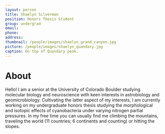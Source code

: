 ```yaml
---
layout: person
title: Shaelyn Silverman
position: Honors Thesis Student
group: undergrad
email:
phone:
address:
thumbnail: /people/images/shaelyn_grand_canyon.jpg
picture: /people/images/shaelyn_quandary.jpg
caption: On top of Quandary peak.
---
```


# About

Hello! I am a senior at the University of Colorado Boulder studying molecular biology and neuroscience with keen interests in astrobiology and geomicrobiology. Cultivating the latter aspect of my interests, I am currently working on my undergraduate honors thesis studying the morphological and isotopic effects of cyanobacteria under varying nitrogen partial pressures. In my free time you can usually find me climbing the mountains, traveling the world (11 countries; 6 continents and counting) or hitting the slopes. 
